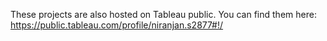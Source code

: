 These projects are also hosted on Tableau public. You can find them here: https://public.tableau.com/profile/niranjan.s2877#!/
